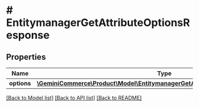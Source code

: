 # # EntitymanagerGetAttributeOptionsResponse


## Properties


Name | Type | Description | Notes
------------ | ------------- | ------------- | -------------
**options**| [**\GeminiCommerce\Product\Model\EntitymanagerGetAttributeOptionsResponseOption[]**](EntitymanagerGetAttributeOptionsResponseOption.md) |   | [optional]


[[Back to Model list]](../../README.md#models) [[Back to API list]](../../README.md#endpoints) [[Back to README]](../../README.md)